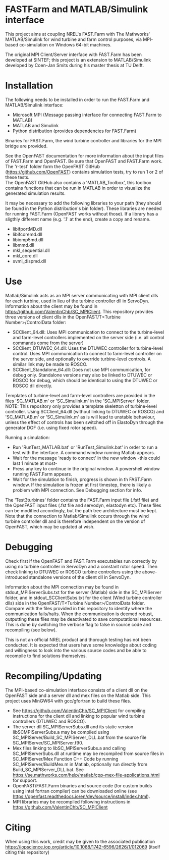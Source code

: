 # FASTFarm and MATLAB/Simulink interface

This project aims at coupling NREL's FAST.Farm with The Mathworks' MATLAB/Simulink for wind turbine and farm control purposes, via MPI-based co-simulation on Windows 64-bit machines. 

The original MPI Client/Server interface with FAST.Farm has been developed at SINTEF; this project is an extension to MATLAB/Simulink developed by Coen-Jan Smits during his master thesis at TU Delft.

# Installation

The following needs to be installed in order to run the FAST.Farm and MATLAB/Simulink interface: 
- Microsoft MPI (Message passing interface for connecting FAST.Farm to MATLAB)
- MATLAB and Simulink 
- Python distribution (provides dependencies for FAST.Farm)

Binaries for FAST.Farm, the wind turbine controller and libraries for the MPI bridge are provided.

See the OpenFAST documentation for more information about the input files of FAST.Farm and OpenFAST. Be sure that OpenFAST and FAST.Farm work. The 'r-test' folder form the OpenFAST GitHub (https://github.com/OpenFAST) contains simulation tests, try to run 1 or 2 of these tests.  
The OpenFAST GitHub also contains a 'MATLAB_Toolbox', this toolbox contains functions that can be run in MATLAB in order to visualize the generated simulation results. 

It may be necessary to add the following libraries to your path (they should be found in the Python distribution's bin folder). These libraries are needed for running FAST.Farm (OpenFAST works without those). If a library has a sligthly different name (e.g. '.1' at the end), create a copy and rename. 
- libifportMD.dll
- libifcoremd.dll
- libiomp5md.dll
- libmmd.dll
- mkl_sequential.dll 
- mkl_core.dll
- svml_dispmd.dll

# Use

Matlab/Simulink acts as an MPI server communicating with MPI client dlls for each turbine, used in lieu of the turbine controller dll in ServoDyn. Information about the client may be found in https://github.com/ValentinChb/SC_MPIClient. This repository provides three versions of client dlls in the OpenFAST/T\<Turbine Number\>/ControlData folder:
- SCClient_64.dll: Uses MPI communication to connect to the turbine-level and farm-level controllers implemented on the server side (i.e. all control commands come from the server)
- SCClient_DTUWEC_64.dll: Uses the DTUWEC controller for turbine-level control. Uses MPI communication to connect to farm-level controller on the server side, and optionally to override turbine-level controls. A similar link may be made to ROSCO. 
- SCClient_Standalone_64.dll: Does not use MPI communication, for debug only. Standalone versions may also be linked to DTUWEC or ROSCO for debug, which should be identical to using the DTUWEC or ROSCO dll directly.

Templates of turbine-level and farm-level controllers are provided in the files 'SC_MATLAB.m' or 'SC_Simulink.m' in the 'SC_MPIServer' folder. NOTE: This repository only provides a template skeletton of turbine-level controller. Using SCClient_64.dll (without linking to DTUWEC or ROSCO) and 'SC_MATLAB.m' or 'SC_Simulink.m' as is will lead to unstable behaviour, unless the effect of controls has been switched off in ElastoDyn through the generator DOF (i.e. using fixed rotor speed).

Running a simulation: 
- Run 'RunTest_MATLAB.bat' or 'RunTest_Simulink.bat' in order to run a test with the interface. A command window running Matlab appears. 
- Wait for the message 'ready to connect' in the new window -this could last 1 minute at most-
- Press any key to continue in the original window. A powershell window running FAST.Farm appears.
- Wait for the simulation to finish, progress is shown in th FAST.Farm window. If the simulation is frozen at first timestep, there is likely a problem with MPI connection. See Debugging section for info.

The 'Test3turbines' folder contains the FAST.Farm input file (.fstf file) and the OpenFAST input files (.fst file and servodyn, elastodyn etc). These files can be modified accordingly, but the path tree architecture must be kept. Note that the connection to Matlab/Simulink occurs through the wind turbine controller dll and is therefore independent on the version of OpenFAST, which may be updated at wish.

# Debugging

Check first if the OpenFAST and FAST.Farm executables run correctly by using no turbine controller in ServoDyn and a constant rotor speed. Then check linking to DTUWEC or ROSCO turbine controllers using the above-introduced standalone versions of the client dll in ServoDyn.

Information about the MPI connection may be found in stdout_MPIServerSubs.txt for the server (Matlab) side in the SC_MPIServer folder, and in stdout_SCClientSubs.txt for the client (Wind turbine controller dlls) side in the OpenFAST/T\<Turbine Number\>/ControlData folder. Compare with the files provided in this repository to identify where the communication fails/halts. When the communication is deemed robust, outputting these files may be deactivated to save computational resources. This is done by switching the verbose flag to false in source code and recompiling (see below).

This is not an official NREL product and thorough testing has not been conducted. It is expected that users have some knowledge about coding and willingness to look into the various source codes and be able to recompile to find solutions themselves.

# Recompiling/Updating

The MPI-based co-simulation interface consists of a client dll on the OpenFAST side and a server dll and mex files on the Matlab side. This project uses MinGW64 with gcc/gfortran to build these files.
- See https://github.com/ValentinChb/SC_MPIClient for compiling instructions for the client dll and linking to popular wind turbine controllers (DTUWEC and ROSCO).
- The server dll SC_MPIServerSubs.dll and its static version libSCMPIServerSubs.a may be compiled using SC_MPIServer/Build_SC_MPIServer_DLL.bat from the source file SC_MPIServer/SC_MPIServer.f90.
- Mex files linking to libSC_MPIServerSubs.a and calling SC_MPIServerSubs.dll at runtime may be recompiled from source files in SC_MPIServer/Mex Function C++ Code by running SC_MPIServer/BuildMex.m in Matlab, optionally run directly from Build_SC_MPIServer_DLL.bat. See https://se.mathworks.com/help/matlab/cpp-mex-file-applications.html for support.
- OpenFAST/FAST.Farm binaries and source code (for custom builds using intel fortran compiler) can be downloaded online  (see https://openfast.readthedocs.io/en/dev/source/install/index.html).
- MPI libraries may be recompiled following instructions in https://github.com/ValentinChb/SC_MPIClient

# Citing

When using this work, credit may be given to the associated publication https://iopscience.iop.org/article/10.1088/1742-6596/2626/1/012069 (itself citing this repository)


